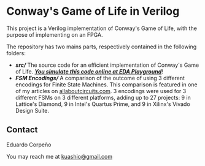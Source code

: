 # Conway's Game of Life in Verilog
This project is a Verilog implementation of Conway's Game of Life, with the purpose of implementing on an FPGA.

The repository has two mains parts, respectively contained in the following folders:

- ***src/*** The source code for an efficient implementation of Conway's Game of Life. ***[You simulate this code online at EDA Playground](https://edaplayground.com/x/dK9c)***!
- ***FSM Encodings/*** A comparison of the outcome of using 3 different encodings for Finite State Machines. This comparison is featured in one of my articles on [allaboutcircuits.com](https://www.allaboutcircuits.com/technical-articles/which-encoding-type-should-i-use-example-fpga-applications/). 3 encodings were used for 3 different FSMs on 3 different platforms, adding up to 27 projects: 9 in Lattice's Diamond, 9 in Intel's Quartus Prime, and 9 in Xilinx's Vivado Design Suite. 

## Contact

Eduardo Corpeño

You may reach me at kuashio@gmail.com 